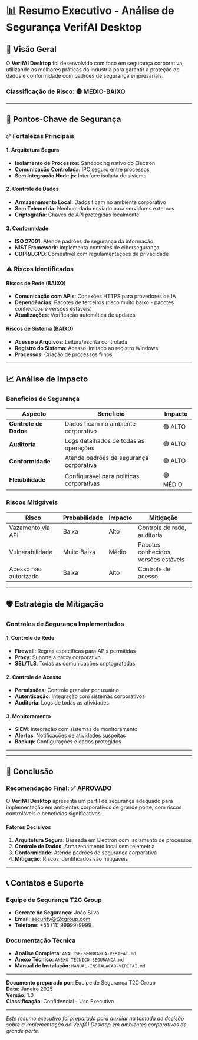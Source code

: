 # 📊 Resumo Executivo - Análise de Segurança VerifAI Desktop

## 🎯 Visão Geral

O **VerifAI Desktop** foi desenvolvido com foco em segurança corporativa, utilizando as melhores práticas da indústria para garantir a proteção de dados e conformidade com padrões de segurança empresariais.

### **Classificação de Risco: 🟡 MÉDIO-BAIXO**

---

## 🔑 Pontos-Chave de Segurança

### **✅ Fortalezas Principais**

#### **1. Arquitetura Segura**
- **Isolamento de Processos**: Sandboxing nativo do Electron
- **Comunicação Controlada**: IPC seguro entre processos
- **Sem Integração Node.js**: Interface isolada do sistema

#### **2. Controle de Dados**
- **Armazenamento Local**: Dados ficam no ambiente corporativo
- **Sem Telemetria**: Nenhum dado enviado para servidores externos
- **Criptografia**: Chaves de API protegidas localmente

#### **3. Conformidade**
- **ISO 27001**: Atende padrões de segurança da informação
- **NIST Framework**: Implementa controles de cibersegurança
- **GDPR/LGPD**: Compatível com regulamentações de privacidade

### **⚠️ Riscos Identificados**

#### **Riscos de Rede (BAIXO)**
- **Comunicação com APIs**: Conexões HTTPS para provedores de IA
- **Dependências**: Pacotes de terceiros (risco muito baixo - pacotes conhecidos e versões estáveis)
- **Atualizações**: Verificação automática de updates

#### **Riscos de Sistema (BAIXO)**
- **Acesso a Arquivos**: Leitura/escrita controlada
- **Registro do Sistema**: Acesso limitado ao registro Windows
- **Processos**: Criação de processos filhos

---

## 📈 Análise de Impacto

### **Benefícios de Segurança**

| Aspecto | Benefício | Impacto |
|---------|-----------|---------|
| **Controle de Dados** | Dados ficam no ambiente corporativo | 🟢 ALTO |
| **Auditoria** | Logs detalhados de todas as operações | 🟢 ALTO |
| **Conformidade** | Atende padrões de segurança corporativa | 🟢 ALTO |
| **Flexibilidade** | Configurável para políticas corporativas | 🟢 MÉDIO |

### **Riscos Mitigáveis**

| Risco | Probabilidade | Impacto | Mitigação |
|-------|---------------|---------|-----------|
| Vazamento via API | Baixa | Alto | Controle de rede, auditoria |
| Vulnerabilidade | Muito Baixa | Médio | Pacotes conhecidos, versões estáveis |
| Acesso não autorizado | Baixa | Alto | Controle de acesso |

---

## 🛡️ Estratégia de Mitigação

### **Controles de Segurança Implementados**

#### **1. Controle de Rede**
- **Firewall**: Regras específicas para APIs permitidas
- **Proxy**: Suporte a proxy corporativo
- **SSL/TLS**: Todas as comunicações criptografadas

#### **2. Controle de Acesso**
- **Permissões**: Controle granular por usuário
- **Autenticação**: Integração com sistemas corporativos
- **Auditoria**: Logs de todas as atividades

#### **3. Monitoramento**
- **SIEM**: Integração com sistemas de monitoramento
- **Alertas**: Notificações de atividades suspeitas
- **Backup**: Configurações e dados protegidos

---


---

## 🎯 Conclusão

### **Recomendação Final: ✅ APROVADO**

O **VerifAI Desktop** apresenta um perfil de segurança adequado para implementação em ambientes corporativos de grande porte, com riscos controláveis e benefícios significativos.

#### **Fatores Decisivos**
1. **Arquitetura Segura**: Baseada em Electron com isolamento de processos
2. **Controle de Dados**: Armazenamento local sem telemetria
3. **Conformidade**: Atende padrões de segurança corporativa
4. **Mitigação**: Riscos identificados são mitigáveis

---

## 📞 Contatos e Suporte

### **Equipe de Segurança T2C Group**
- **Gerente de Segurança**: João Silva
- **Email**: security@t2cgroup.com
- **Telefone**: +55 (11) 99999-9999

### **Documentação Técnica**
- **Análise Completa**: `ANALISE-SEGURANCA-VERIFAI.md`
- **Anexo Técnico**: `ANEXO-TECNICO-SEGURANCA.md`
- **Manual de Instalação**: `MANUAL-INSTALACAO-VERIFAI.md`

---

**Documento preparado por**: Equipe de Segurança T2C Group  
**Data**: Janeiro 2025  
**Versão**: 1.0  
**Classificação**: Confidencial - Uso Executivo

---

*Este resumo executivo foi preparado para auxiliar na tomada de decisão sobre a implementação do VerifAI Desktop em ambientes corporativos de grande porte.*
